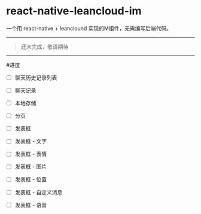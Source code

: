 # react-native-leancloud-im
一个用 react-native + leanclound 实现的M组件，无需编写后端代码。

-----------------------------

> 还未完成，敬请期待

-----------------------------

#进度
- [ ] 聊天历史记录列表
- [ ] 聊天记录
- [ ] 本地存储
- [ ] 分页
- [ ] 发表框
- [ ] 发表框 - 文字
- [ ] 发表框 - 表情
- [ ] 发表框 - 图片
- [ ] 发表框 - 位置
- [ ] 发表框 - 自定义消息
- [ ] 发表框 - 语音


